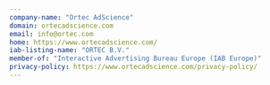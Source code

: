 ```yaml
---
company-name: "Ortec AdScience"
domain: ortecadscience.com
email: info@ortec.com
home: https://www.ortecadscience.com/
iab-listing-name: "ORTEC B.V."
member-of: "Interactive Advertising Bureau Europe (IAB Europe)"
privacy-policy: https://www.ortecadscience.com/privacy-policy/
---
```




